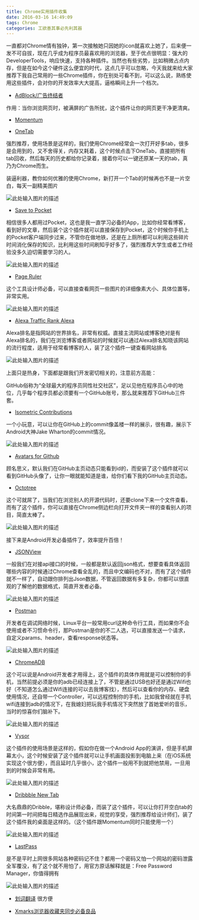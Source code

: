 ```yaml
---
title: Chrome实用插件收集
date: 2016-03-16 14:49:09
tags: Chrome
categories: 工欲善其事必先利其器
---
```


一直都对Chrome情有独钟，第一次接触她只因她的icon就喜欢上她了，后来便一发不可自拔，现在几乎成为程序员最喜欢用的浏览器，至于优点很明显：强大的DeveloperTools，响应快速，支持各种插件。当然也有些劣势，比如稍微占点内存，但是在如今这个硬件这么便宜的时代，这点几乎可以忽略，今天我就来给大家推荐下我自己常用的一些Chrome插件，你在别处可看不到，可以这么说，熟练使用这些插件，会对你的开发效率大大提高，逼格瞬间上升一个档次。
<!--more-->
 - [AdBlock/广告终结者][1]

作用：当你浏览网页时，被满屏的广告所扰，这个插件让你的网页更干净更清爽。

 - [Momentum][2]
 
 - [OneTab][3]

强烈推荐，使用场景是这样的，我们使用Chrome经常会一次打开好多tab，很多是会用到的，又不舍得关，内存又耗着，这个时候点击下OneTab，直接把所有tab回收，然后每天的历史都给你记录着，接着你可以一键还原某一天的tab，真乃为Chrome而生。
 
装逼利器，教你如何优雅的使用Chrome，新打开一个Tab的时候再也不是一片空白，每天一副精美图片

![此处输入图片的描述][4]

- [Save to Pocket][5]

相信很多人都用过Pocket，这也是我一直学习必备的App，比如你经常看博客，看到好的文章，然后装个这个插件就可以直接保存到Pocket，这个时候你手机上的Pocket客户端同步过来，不管你在做地铁，还是在上厕所都可以利用这些碎片时间消化保存的知识，比利用这些时间刷知乎好多了，强烈推荐大学生或者工作经验没多久迫切需要学习的人。

![此处输入图片的描述][6]

- [Page Ruler][7]

这个工具设计师必备，可以直接查看网页一些图片的详细像素大小、具体位置等，非常实用。

![此处输入图片的描述][8]

- [Alexa Traffic Rank Alexa][9]

Alexa排名是指网站的世界排名，非常有权威。直接主流网站或博客绝对是有Alexa排名的，我们在浏览博客或者网站的时候就可以通过Alexa排名知晓该网站的流行程度，适用于经常看博客的人，装了这个插件一键查看网站排名

![此处输入图片的描述][10]

上面只是热身，下面都是跟我们开发密切相关的，注意前方高能：

GitHub俗称为“全球最大的程序员同性社交社区”，足以见他在程序员心中的地位，几乎每个程序员都必须要有一个GitHub账号，那么就来推荐下GitHub三件套。

- [Isometric Contributions][11]

一个小玩意，可以让你在GitHub上的commit像盖楼一样的展示，很有趣，展示下Android大神Jake Wharton的commit情况。

![此处输入图片的描述][12]

- [Avatars for Github][13]

顾名思义，默认我们在GitHub主页动态只能看到id的，而安装了这个插件就可以看到GitHub头像了，让你一眼就能知道是谁，给你们看下我的GitHub主页动态。

- [Octotree][14]

这个可就屌了，当我们在浏览别人的开源代码时，还要clone下来一个文件查看，而有了这个插件，你可以直接在Chrome侧边栏向打开文件夹一样的查看别人的项目，简直太棒了。

![此处输入图片的描述][15]

接下来是Android开发必备插件了，效率提升百倍！

- [JSONView][16]

一般我们在对接api接口的时候，一般都是默认返回json格式，想要查看具体返回哪些内容的时候通过Chrome查看全乱的，而且中文编码也不对，而有了这个插件就不一样了，自动跟你排列出Json数据，不管返回数据有多复杂，你都可以很直观的了解他的数据格式，简直开发者必备。

![此处输入图片的描述][17]

- [Postman][18]

开发者在调试网络时候，Linux平台一般常用curl这种命令行工具，而如果你不会使用或者不习惯命令行，那Postman是你的不二人选，可以直接发送一个请求，自定义params、header，查看response状态等。

![此处输入图片的描述][19]

- [ChromeADB][20]

这个可以说是Android开发者才用得上，这个插件的具体作用就是可以控制你的手机，当然前提必须是你的adb已经连接上了，不管是通过USB也好还是通过Wifi也好（不知道怎么通过Wifi连接的可以去我博客找），然后可以查看你的内存、硬盘使用情况，还自带一个Controller，可以远程控制你的手机，比如我曾经就在手机wifi连接到adb的情况下，在我媳妇把玩我手机情况下突然放了首她爱听的音乐，当时的惊喜你们脑补下。

![此处输入图片的描述][21]

- [Vysor][22]

这个插件的使用场景是这样的，假如你在做一个Android App的演讲，但是手机屏幕太小，这个时候安装了这个插件就可以让手机画面投影到电脑上来（在iOS系统实现这个很方便），而且延时几乎很小，这个插件一般用不到就把他禁用，一旦用到的时候会非常有用。

![此处输入图片的描述][23]

- [Dribbble New Tab][24]

大名鼎鼎的Dribble，堪称设计师必备，而装了这个插件，可以让你打开空白tab的时间第一时间把每日精选作品展现出来，视觉的享受，强烈推荐给设计师们，装了这个插件我的桌面是这样的。（这个插件跟Momentum同时只能使用一个）

![此处输入图片的描述][25]

- [LastPass][26]
 
是不是平时上网很多网站各种密码记不住？都用一个密码又怕一个网站的密码泄露全军覆没，有了这个就不用怕了，用官方原话解释就是：Free Password Manager，你值得拥有

![此处输入图片的描述][27]

- [划词翻译](https://chrome.google.com/webstore/search/划词翻译?utm_source=chrome-ntp-icon)	 很方便

- [Xmarks浏览器收藏夹同步必备良品](https://chrome.google.com/webstore/search/Xmarks?utm_source=chrome-ntp-icon)



  [1]: https://chrome.google.com/webstore/detail/adblock/gighmmpiobklfepjocnamgkkbiglidom?utm_campaign=en&utm_source=en-et-na-us-oc-webstrhm&utm_medium=et
  [2]: https://chrome.google.com/webstore/detail/momentum/laookkfknpbbblfpciffpaejjkokdgca
  [3]: https://chrome.google.com/webstore/detail/onetab/chphlpgkkbolifaimnlloiipkdnihall
  [4]: http://segmentfault.com/img/bVsgpi
  [5]: https://chrome.google.com/webstore/detail/save-to-pocket/niloccemoadcdkdjlinkgdfekeahmflj
  [6]: http://segmentfault.com/img/bVsgpj
  [7]: https://chrome.google.com/webstore/detail/page-ruler/jlpkojjdgbllmedoapgfodplfhcbnbpn
  [8]: http://segmentfault.com/img/bVsgpl
  [9]: http://www.alexa.com/
  [10]: http://segmentfault.com/img/bVsgpr
  [11]: https://chrome.google.com/webstore/detail/isometric-contributions/mjoedlfflcchnleknnceiplgaeoegien
  [12]: http://segmentfault.com/img/bVsgpu
  [13]: https://github.com/anasnakawa/chrome-github-avatars
  [14]: https://github.com/buunguyen/octotree
  [15]: http://segmentfault.com/img/bVsgpK
  [16]: https://chrome.google.com/webstore/detail/jsonview/chklaanhfefbnpoihckbnefhakgolnmc
  [17]: http://segmentfault.com/img/bVsgpL
  [18]: https://chrome.google.com/webstore/detail/fhbjgbiflinjbdggehcddcbncdddomop
  [19]: http://segmentfault.com/img/bVsgpN
  [20]: https://chrome.google.com/webstore/detail/chromeadb/fhdoijgfljahinnpbolfdimpcfoicmnm
  [21]: http://segmentfault.com/img/bVsgpQ
  [22]: https://chrome.google.com/webstore/detail/vysor-beta/gidgenkbbabolejbgbpnhbimgjbffefm
  [23]: http://segmentfault.com/img/bVsgpR
  [24]: https://chrome.google.com/webstore/detail/dribbble-new-tab/hmhjbefkpednjogghoibpejdmemkinbn
  [25]: http://ww1.sinaimg.cn/large/675f4a91gw1f0ytk4ts5bj20go08xgn3.jpg
  [26]: https://chrome.google.com/webstore/detail/lastpass-free-password-ma/hdokiejnpimakedhajhdlcegeplioahd
  [27]: http://ww1.sinaimg.cn/large/675f4a91gw1f0ytmi93d7j20go09gwfr.jpg